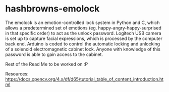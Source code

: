 # hashbrowns-emolock

The emolock is an emotion-controlled lock system in Python and C, which allows a predetermined set of emotions (eg. happy-angry-happy-surprised in that specific order) to act as the unlock password. Logitech USB camera is set up to capture facial expressions, which is processed by the computer back end. Arduino is coded to control the automatic locking and unlocking of a solenoid electromagnetic cabinet lock. Anyone with knowledge of this password is able to gain access to the cabinet. 

Rest of the Read Me to be worked on :P

Resources: 
https://docs.opencv.org/4.x/df/d65/tutorial_table_of_content_introduction.html
